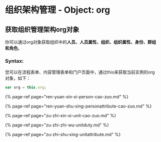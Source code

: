 # 组织架构管理 - Object: org

## 获取组织管理架构org对象

你可以通过org对象获取组织中的**人员、人员属性、组织、组织属性、身份、群组和角色**。

### Syntax:

您可以在流程表单、内容管理表单和门户页面中，通过this来获取当前实例的org对象，如下：

```javascript
var org = this.org;
```

{% page-ref page="ren-yuan-xin-xi-person-cao-zuo.md" %}

{% page-ref page="ren-yuan-shu-xing-personattribute-cao-zuo.md" %}

{% page-ref page="zu-zhi-xin-xi-unit-cao-zuo.md" %}

{% page-ref page="zu-zhi-zhi-wu-unitduty.md" %}

{% page-ref page="zu-zhi-shu-xing-unitattribute.md" %}

























